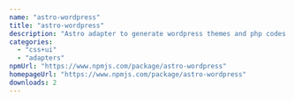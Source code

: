 ```yaml
---
name: "astro-wordpress"
title: "astro-wordpress"
description: "Astro adapter to generate wordpress themes and php codes."
categories:
  - "css+ui"
  - "adapters"
npmUrl: "https://www.npmjs.com/package/astro-wordpress"
homepageUrl: "https://www.npmjs.com/package/astro-wordpress"
downloads: 2
---
```

